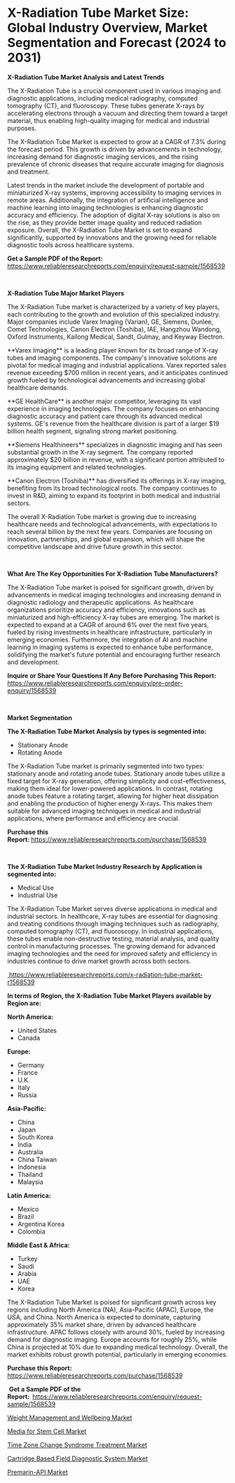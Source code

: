 <p><h1>X-Radiation Tube Market Size: Global Industry Overview, Market Segmentation and Forecast (2024 to 2031)</h1></p><p><strong>X-Radiation Tube Market Analysis and Latest Trends</strong></p>
<p><p>The X-Radiation Tube is a crucial component used in various imaging and diagnostic applications, including medical radiography, computed tomography (CT), and fluoroscopy. These tubes generate X-rays by accelerating electrons through a vacuum and directing them toward a target material, thus enabling high-quality imaging for medical and industrial purposes.</p><p>The X-Radiation Tube Market is expected to grow at a CAGR of 7.3% during the forecast period. This growth is driven by advancements in technology, increasing demand for diagnostic imaging services, and the rising prevalence of chronic diseases that require accurate imaging for diagnosis and treatment.</p><p>Latest trends in the market include the development of portable and miniaturized X-ray systems, improving accessibility to imaging services in remote areas. Additionally, the integration of artificial intelligence and machine learning into imaging technologies is enhancing diagnostic accuracy and efficiency. The adoption of digital X-ray solutions is also on the rise, as they provide better image quality and reduced radiation exposure. Overall, the X-Radiation Tube Market is set to expand significantly, supported by innovations and the growing need for reliable diagnostic tools across healthcare systems.</p></p>
<p><strong>Get a Sample PDF of the Report:&nbsp;</strong> <a href="https://www.reliableresearchreports.com/enquiry/request-sample/1568539?utm_campaign=83&utm_medium=2&utm_source=Github&utm_content=ia&utm_term=28122024&utm_id=x-radiation-tube">https://www.reliableresearchreports.com/enquiry/request-sample/1568539</a></p>
<p>&nbsp;</p>
<p><strong>X-Radiation Tube Major Market Players</strong></p>
<p><p>The X-Radiation Tube market is characterized by a variety of key players, each contributing to the growth and evolution of this specialized industry. Major companies include Varex Imaging (Varian), GE, Siemens, Dunlee, Comet Technologies, Canon Electron (Toshiba), IAE, Hangzhou Wandong, Oxford Instruments, Kailong Medical, Sandt, Gulmay, and Keyway Electron.</p><p>**Varex Imaging** is a leading player known for its broad range of X-ray tubes and imaging components. The company's innovative solutions are pivotal for medical imaging and industrial applications. Varex reported sales revenue exceeding $700 million in recent years, and it anticipates continued growth fueled by technological advancements and increasing global healthcare demands.</p><p>**GE HealthCare** is another major competitor, leveraging its vast experience in imaging technologies. The company focuses on enhancing diagnostic accuracy and patient care through its advanced medical systems. GE's revenue from the healthcare division is part of a larger $19 billion health segment, signaling strong market positioning.</p><p>**Siemens Healthineers** specializes in diagnostic imaging and has seen substantial growth in the X-ray segment. The company reported approximately $20 billion in revenue, with a significant portion attributed to its imaging equipment and related technologies.</p><p>**Canon Electron (Toshiba)** has diversified its offerings in X-ray imaging, benefiting from its broad technological roots. The company continues to invest in R&D, aiming to expand its footprint in both medical and industrial sectors.</p><p>The overall X-Radiation Tube market is growing due to increasing healthcare needs and technological advancements, with expectations to reach several billion by the next few years. Companies are focusing on innovation, partnerships, and global expansion, which will shape the competitive landscape and drive future growth in this sector.</p></p>
<p>&nbsp;</p>
<p><strong>What Are The Key Opportunities For X-Radiation Tube Manufacturers?</strong></p>
<p><p>The X-Radiation Tube market is poised for significant growth, driven by advancements in medical imaging technologies and increasing demand in diagnostic radiology and therapeutic applications. As healthcare organizations prioritize accuracy and efficiency, innovations such as miniaturized and high-efficiency X-ray tubes are emerging. The market is expected to expand at a CAGR of around 6% over the next five years, fueled by rising investments in healthcare infrastructure, particularly in emerging economies. Furthermore, the integration of AI and machine learning in imaging systems is expected to enhance tube performance, solidifying the market's future potential and encouraging further research and development.</p></p>
<p><strong>Inquire or Share Your Questions If Any Before Purchasing This Report:</strong> <a href="https://www.reliableresearchreports.com/enquiry/pre-order-enquiry/1568539?utm_campaign=83&utm_medium=2&utm_source=Github&utm_content=ia&utm_term=28122024&utm_id=x-radiation-tube">https://www.reliableresearchreports.com/enquiry/pre-order-enquiry/1568539</a></p>
<p>&nbsp;</p>
<p><strong>Market Segmentation</strong></p>
<p><strong>The X-Radiation Tube Market Analysis by types is segmented into:</strong></p>
<p><ul><li>Stationary Anode</li><li>Rotating Anode</li></ul></p>
<p><p>The X-Radiation Tube market is primarily segmented into two types: stationary anode and rotating anode tubes. Stationary anode tubes utilize a fixed target for X-ray generation, offering simplicity and cost-effectiveness, making them ideal for lower-powered applications. In contrast, rotating anode tubes feature a rotating target, allowing for higher heat dissipation and enabling the production of higher energy X-rays. This makes them suitable for advanced imaging techniques in medical and industrial applications, where performance and efficiency are crucial.</p></p>
<p><strong>Purchase this Report:&nbsp;</strong><a href="https://www.reliableresearchreports.com/purchase/1568539?utm_campaign=83&utm_medium=2&utm_source=Github&utm_content=ia&utm_term=28122024&utm_id=x-radiation-tube">https://www.reliableresearchreports.com/purchase/1568539</a></p>
<p>&nbsp;</p>
<p><strong>The X-Radiation Tube Market Industry Research by Application is segmented into:</strong></p>
<p><ul><li>Medical Use</li><li>Industrial Use</li></ul></p>
<p><p>The X-Radiation Tube Market serves diverse applications in medical and industrial sectors. In healthcare, X-ray tubes are essential for diagnosing and treating conditions through imaging techniques such as radiography, computed tomography (CT), and fluoroscopy. In industrial applications, these tubes enable non-destructive testing, material analysis, and quality control in manufacturing processes. The growing demand for advanced imaging technologies and the need for improved safety and efficiency in industries continue to drive market growth across both sectors.</p></p>
<p><a href="https://www.reliableresearchreports.com/x-radiation-tube-market-r1568539?utm_campaign=83&utm_medium=2&utm_source=Github&utm_content=ia&utm_term=28122024&utm_id=x-radiation-tube">&nbsp;https://www.reliableresearchreports.com/x-radiation-tube-market-r1568539</a></p>
<p><strong>In terms of Region, the X-Radiation Tube Market Players available by Region are:</strong></p>
<p>
    <p> <strong> North America: </strong>
        <ul>
            <li>United States</li>
            <li>Canada</li>
        </ul>
        </p> 
    <p> <strong> Europe: </strong>
        <ul>
            <li>Germany</li>
            <li>France</li>
            <li>U.K.</li>
            <li>Italy</li>
            <li>Russia</li>
        </ul>
        </p> 
    <p> <strong> Asia-Pacific: </strong>
        <ul>
            <li>China</li>
            <li>Japan</li>
            <li>South Korea</li>
            <li>India</li>
            <li>Australia</li>
            <li>China Taiwan</li>
            <li>Indonesia</li>
            <li>Thailand</li>
            <li>Malaysia</li>
        </ul>
        </p> 
    <p> <strong> Latin America: </strong>
        <ul>
            <li>Mexico</li>
            <li>Brazil</li>
            <li>Argentina Korea</li>
            <li>Colombia</li>
        </ul>
        </p> 
    <p> <strong> Middle East & Africa: </strong>
        <ul>
            <li>Turkey</li>
            <li>Saudi</li>
            <li>Arabia</li>
            <li>UAE</li>
            <li>Korea</li>
        </ul>
    </p>
    </p>
<p><p>The X-Radiation Tube Market is poised for significant growth across key regions including North America (NA), Asia-Pacific (APAC), Europe, the USA, and China. North America is expected to dominate, capturing approximately 35% market share, driven by advanced healthcare infrastructure. APAC follows closely with around 30%, fueled by increasing demand for diagnostic imaging. Europe accounts for roughly 25%, while China is projected at 10% due to expanding medical technology. Overall, the market exhibits robust growth potential, particularly in emerging economies.</p></p>
<p><strong>Purchase this Report: </strong><a href="https://www.reliableresearchreports.com/purchase/1568539?utm_campaign=83&utm_medium=2&utm_source=Github&utm_content=ia&utm_term=28122024&utm_id=x-radiation-tube">https://www.reliableresearchreports.com/purchase/1568539</a></p>
<p>&nbsp;<strong>Get a Sample PDF of the Report:&nbsp;&nbsp;</strong><a href="https://www.reliableresearchreports.com/enquiry/request-sample/1568539?utm_campaign=83&utm_medium=2&utm_source=Github&utm_content=ia&utm_term=28122024&utm_id=x-radiation-tube">https://www.reliableresearchreports.com/enquiry/request-sample/1568539</a></p>
<p><strong></strong></p>
<p><p><a href="https://github.com/AshikRahman991/Market-Research-Report-List-1/blob/main/weight-management-and-wellbeing-market.md?utm_campaign=83&utm_medium=2&utm_source=Github&utm_content=ia&utm_term=28122024&utm_id=x-radiation-tube">Weight Management and Wellbeing Market</a></p><p><a href="https://github.com/jaquelynhasenaue8/Market-Research-Report-List-1/blob/main/media-for-stem-cell-market.md?utm_campaign=83&utm_medium=2&utm_source=Github&utm_content=ia&utm_term=28122024&utm_id=x-radiation-tube">Media for Stem Cell Market</a></p><p><a href="https://github.com/AlisaRowe24/Market-Research-Report-List-1/blob/main/time-zone-change-syndrome-treatment-market.md?utm_campaign=83&utm_medium=2&utm_source=Github&utm_content=ia&utm_term=28122024&utm_id=x-radiation-tube">Time Zone Change Syndrome Treatment Market</a></p><p><a href="https://github.com/HobertDavis43/Market-Research-Report-List-1/blob/main/cartridge-based-field-diagnostic-system-market.md?utm_campaign=83&utm_medium=2&utm_source=Github&utm_content=ia&utm_term=28122024&utm_id=x-radiation-tube">Cartridge Based Field Diagnostic System Market</a></p><p><a href="https://github.com/arvelm4nthig/Market-Research-Report-List-1/blob/main/premarin-api-market.md?utm_campaign=83&utm_medium=2&utm_source=Github&utm_content=ia&utm_term=28122024&utm_id=x-radiation-tube">Premarin-API Market</a></p></p>